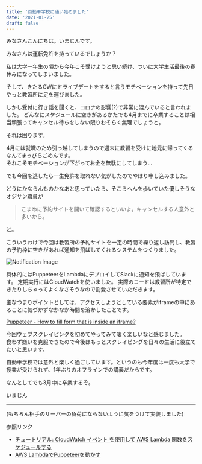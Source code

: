 ```yaml
---
title: '自動車学校に通い始めました'
date: '2021-01-25'
draft: false
---
```


みなさんこんにちは。いまじんです。

みなさんは運転免許を持っているでしょうか？

私は大学一年生の頃から今年こそ受けようと思い続け、ついに大学生活最後の春休みになってしまいました。

そして、きたるGWにドライブデートをすると言うモチベーションを持って先日やっと教習所に足を運びました。

しかし受付に行き話を聞くと、コロナの影響(?)で非常に混んでいると言われました。
どんなにスケジュールに空きがあるかたでも4月までに卒業することは相当頑張ってキャンセル待ちをしない限りおそらく無理でしょうと。

それは困ります。

4月には就職のため引っ越してしまうので週末に教習を受けに地元に帰ってくるなんてまっぴらごめんです。  
それこそモチベーションが下がってお金を無駄にしてしまう...

でも今回を逃したら一生免許を取れない気がしたのでやはり申し込みました。

どうにかならんものかなあと思っていたら、そこらへんを歩いていた優しそうなオジサン職員が

> こまめに予約サイトを開いて確認するといいよ。キャンセルする人意外と多いから。

と。

こういうわけで今回は教習所の予約サイトを一定の時間で繰り返し訪問し、教習の予約枠に空きがあれば通知を飛ばしてくれるシステムをつくりました。

![Notification Image](https://i.gyazo.com/3f23e0ff2fc436c39c917085c75e809c.jpg)

具体的にはPuppeteerをLambdaにデプロイしてSlackに通知を飛ばしています。
定期実行にはCloudWatchを使いました。
実際のコードは教習所が特定できたりしちゃってよくなさそうなので割愛させていただきます。

主なつまりポイントとしては、アクセスしようとしている要素がiframeの中にあることに気づかずなかなか時間を溶かしたことです。

[Puppeteer - How to fill form that is inside an iframe?](https://stackoverflow.com/questions/46529201/puppeteer-how-to-fill-form-that-is-inside-an-iframe)

今回ウェブスクレイピングを初めてやってみて凄く楽しいなと感じました。  
食わず嫌いを克服できたので今後はもっとスクレイピングを日々の生活に役立てたいと思います。


自動車学校では意外と楽しく過ごしています。というのも今年度は一度も大学で授業が受けられず、1年ぶりのオフラインでの講義だからです。

なんとしてでも3月中に卒業するぞ。
  
いまじん

--- 

(もちろん相手のサーバーの負荷にならないように気をつけて実装しました)

参照リンク
- [チュートリアル: CloudWatch イベント を使用して AWS Lambda 関数をスケジュールする](https://docs.aws.amazon.com/ja_jp/AmazonCloudWatch/latest/events/RunLambdaSchedule.html)
- [AWS LambdaでPuppeteerを動かす](https://qiita.com/kodai-saito/items/9051d2b30a29c7d64f7d)